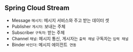 ## Spring Cloud Stream
- Message `메시지`: 메시지 서비스와 주고 받는 데이터 셋
- Publisher `게시자`: 보내는 주체 
- Subscriber `구독자`: 받는 주체
- Channel `채널`: 메시지 통신, 게시자는 `출력 채널` 구독자는 `입력 채널`
- Binder `바인더`: 메시지 에이전트` 연동`